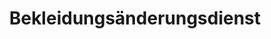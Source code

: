 ---
title: "Bekleidungsänderungsdienst"
url: /hamburg/bekleidungsaenderungsdienst/
shop: Schneiderei
---